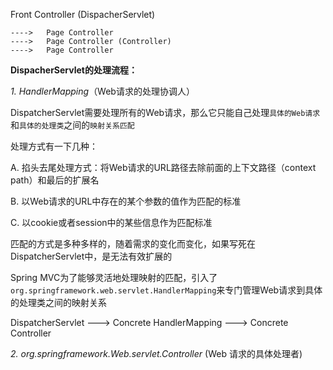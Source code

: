 
Front Controller (DispacherServlet)

	---->	Page Controller
	---->	Page Controller (Controller)
	---->	Page Controller

__DispacherServlet的处理流程：__

_1. HandlerMapping_（Web请求的处理协调人）

DispatcherServlet需要处理所有的Web请求，那么它只能自己处理`具体的Web请求`和`具体的处理类`之间的`映射关系匹配`

处理方式有一下几种：

A. 掐头去尾处理方式：将Web请求的URL路径去除前面的上下文路径（context path）和最后的扩展名

B. 以Web请求的URL中存在的某个参数的值作为匹配的标准

C. 以cookie或者session中的某些信息作为匹配标准

匹配的方式是多种多样的，随着需求的变化而变化，如果写死在DispatcherServlet中，是无法有效扩展的

Spring MVC为了能够灵活地处理映射的匹配，引入了`org.springframework.web.servlet.HandlerMapping`来专门管理Web请求到具体的处理类之间的映射关系

DispatcherServlet ---> Concrete HandlerMapping ---> Concrete Controller


_2. org.springframework.Web.servlet.Controller_ (Web 请求的具体处理者)